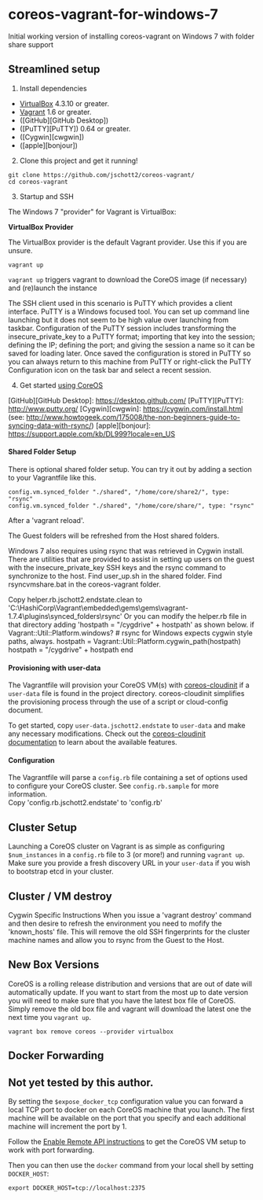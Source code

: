 # coreos-vagrant-for-windows-7
Initial working version of installing coreos-vagrant on Windows 7 with folder share support

## Streamlined setup

1) Install dependencies

* [VirtualBox][virtualbox] 4.3.10 or greater.
* [Vagrant][vagrant] 1.6 or greater.
* ([GitHub][GitHub Desktop])
* ([PuTTY][PuTTY]) 0.64 or greater.
* ([Cygwin][cwgwin]) 
* ([apple][bonjour])

2) Clone this project and get it running!

```
git clone https://github.com/jschott2/coreos-vagrant/
cd coreos-vagrant
```

3) Startup and SSH

The Windows 7 "provider" for Vagrant is VirtualBox:

**VirtualBox Provider**

The VirtualBox provider is the default Vagrant provider. Use this if you are unsure.

```
vagrant up
```

``vagrant up`` triggers vagrant to download the CoreOS image (if necessary) and (re)launch the instance

The SSH client used in this scenario is PuTTY which provides a client interface.  PuTTY is a Windows focused tool.
You can set up command line launching but it does not seem to be high value over launching from taskbar. 
Configuration of the PuTTY session includes transforming the insecure_private_key to a PuTTY format; importing that key into the session; defining the IP; defining the port; and giving the session a name so it can be saved for loading later. 
Once saved the configuration is stored in PuTTY so you can always return to this machine from PuTTY or right-click the PuTTY Configuration icon on the task bar and select a recent session.

4) Get started [using CoreOS][using-coreos]

[virtualbox]: https://www.virtualbox.org/
[vagrant]: https://www.vagrantup.com/downloads.html
[using-coreos]: http://coreos.com/docs/using-coreos/
[GitHub][GitHub Desktop]: https://desktop.github.com/
[PuTTY][PuTTY]: http://www.putty.org/
[Cygwin][cwgwin]: https://cygwin.com/install.html  (see: http://www.howtogeek.com/175008/the-non-beginners-guide-to-syncing-data-with-rsync/)
[apple][bonjour]: https://support.apple.com/kb/DL999?locale=en_US

#### Shared Folder Setup

There is optional shared folder setup.
You can try it out by adding a section to your Vagrantfile like this.

```
config.vm.synced_folder "./shared", "/home/core/share2/", type: "rsync"
config.vm.synced_folder "./shared", "/home/core/share/", type: "rsync"
```

After a 'vagrant reload'.

The Guest folders will be refreshed from the Host shared folders.

Windows 7 also requires using rsync that was retrieved in Cygwin install.  There are utilities that are provided to assist in setting up users on the guest with the insecure_private_key SSH keys and the rsync command to synchronize to the host.
Find user_up.sh in the shared folder.
Find rsyncvmshare.bat in the coreos-vagrant folder.

Copy helper.rb.jschott2.endstate.clean to 'C:\HashiCorp\Vagrant\embedded\gems\gems\vagrant-1.7.4\plugins\synced_folders\rsync\' 
Or you can modify the helper.rb file in that directory adding 'hostpath = "/cygdrive" + hostpath' as shown below.
        if Vagrant::Util::Platform.windows?
          # rsync for Windows expects cygwin style paths, always.
          hostpath = Vagrant::Util::Platform.cygwin_path(hostpath)
           hostpath = "/cygdrive" + hostpath
        end

#### Provisioning with user-data

The Vagrantfile will provision your CoreOS VM(s) with [coreos-cloudinit][coreos-cloudinit] if a `user-data` file is found in the project directory.
coreos-cloudinit simplifies the provisioning process through the use of a script or cloud-config document.

To get started, copy `user-data.jschott2.endstate` to `user-data` and make any necessary modifications.
Check out the [coreos-cloudinit documentation][coreos-cloudinit] to learn about the available features.

[coreos-cloudinit]: https://github.com/coreos/coreos-cloudinit

#### Configuration

The Vagrantfile will parse a `config.rb` file containing a set of options used to configure your CoreOS cluster.
See `config.rb.sample` for more information.  
Copy 'config.rb.jschott2.endstate' to 'config.rb'

## Cluster Setup

Launching a CoreOS cluster on Vagrant is as simple as configuring `$num_instances` in a `config.rb` file to 3 (or more!) and running `vagrant up`.
Make sure you provide a fresh discovery URL in your `user-data` if you wish to bootstrap etcd in your cluster.

## Cluster / VM destroy 

Cygwin Specific Instructions
When you issue a 'vagrant destroy' command and then desire to refresh the environment you need to mofify the 'known_hosts' file.  This will remove the old SSH fingerprints for the cluster machine names and allow you to rsync from the Guest to the Host.

## New Box Versions

CoreOS is a rolling release distribution and versions that are out of date will automatically update.
If you want to start from the most up to date version you will need to make sure that you have the latest box file of CoreOS.
Simply remove the old box file and vagrant will download the latest one the next time you `vagrant up`.

```
vagrant box remove coreos --provider virtualbox
```

## Docker Forwarding
## Not yet tested by this author.
By setting the `$expose_docker_tcp` configuration value you can forward a local TCP port to docker on
each CoreOS machine that you launch. The first machine will be available on the port that you specify
and each additional machine will increment the port by 1.

Follow the [Enable Remote API instructions][coreos-enabling-port-forwarding] to get the CoreOS VM setup to work with port forwarding.

[coreos-enabling-port-forwarding]: https://coreos.com/docs/launching-containers/building/customizing-docker/#enable-the-remote-api-on-a-new-socket

Then you can then use the `docker` command from your local shell by setting `DOCKER_HOST`:

    export DOCKER_HOST=tcp://localhost:2375


